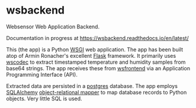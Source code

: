 # wsbackend
Websensor Web Application Backend. 

Documentation in progress at https://wsbackend.readthedocs.io/en/latest/

This (the app) is a Python [WSGI](https://en.wikipedia.org/wiki/Web_Server_Gateway_Interface) web application.
The app has been built atop of Armin Ronacher's excellent [Flask](https://palletsprojects.com/p/flask/) framework. 
It primarily uses [wscodec](https://github.com/websensor/wscodec) to extract timestamped temperature and humidity 
samples from base64 strings. The app receives these from [wsfrontend](https://github.com/websensor/wsfrontend) via an 
Application Programming Interface (API). 

Extracted data are persisted in a [postgres](https://www.postgresql.org/) database. The app employs [SQLAlchemy](https://www.sqlalchemy.org/) 
[object-relational mapper](https://www.fullstackpython.com/object-relational-mappers-orms.html) to map database records to Python objects. 
Very little SQL is used. 

